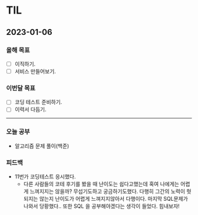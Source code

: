 # TIL

## 2023-01-06

### 올해 목표

- [ ] 이직하기.
- [ ] 서비스 만들어보기.

### 이번달 목표

- [ ] 코딩 테스트 준비하기.
- [ ] 이력서 다듬기.
---


### 오늘 공부

- 알고리즘 문제 풀이(백준)

### 피드백

- 11번가 코딩테스트 응시했다.
  - 다른 사람들의 코테 후기를 봤을 때 난이도는 쉽다고했는데 혹여 나에게는 어렵게 느껴지지는 않을까? 무섭기도하고 궁금하기도했다. 다행히 그간의 노력이 헛되지는 않는지 난이도가 어렵게 느껴지지않아서 다행이다. 마지막 SQL문제가 나와서 당황했다.. 또한 SQL 을 공부해야겠다는 생각이 들었다. 힘내보자!